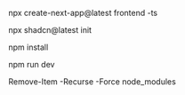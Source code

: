 npx create-next-app@latest frontend -ts

npx shadcn@latest init

npm install

npm run dev

Remove-Item -Recurse -Force node_modules
